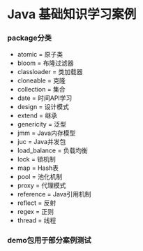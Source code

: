 # Java 基础知识学习案例

### package分类

* atomic = 原子类
* bloom = 布隆过滤器
* classloader = 类加载器
* cloneable = 克隆
* collection = 集合
* date = 时间API学习
* design = 设计模式
* extend = 继承
* genericity = 泛型
* jmm = Java内存模型
* juc = Java并发包
* load_balance = 负载均衡
* lock = 锁机制
* map = Hash表
* pool = 池化机制
* proxy = 代理模式
* reference = Java引用机制
* reflect = 反射
* regex = 正则
* thread = 线程

### demo包用于部分案例测试
